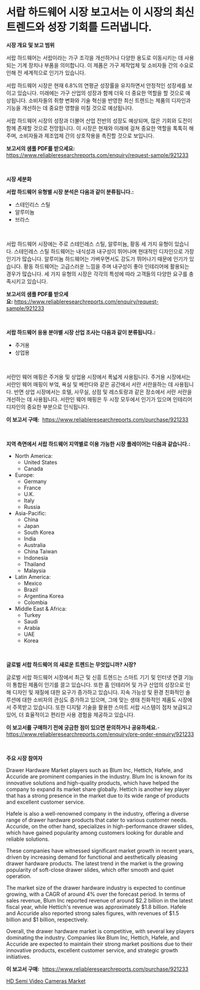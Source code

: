 <p><h1>서랍 하드웨어 시장 보고서는 이 시장의 최신 트렌드와 성장 기회를 드러냅니다.</h1></p><p><strong>시장 개요 및 보고 범위</strong></p>
<p><p>서랍 하드웨어는 서랍이라는 가구 조각을 개선하거나 다양한 용도로 이동시키는 데 사용되는 기계 장치나 부품을 의미합니다. 이 제품은 가구 제작업체 및 소비자들 간의 수요로 인해 전 세계적으로 인기가 있습니다.</p><p>서랍 하드웨어 시장은 현재 6.8%의 연평균 성장률을 유지하면서 안정적인 성장세를 보이고 있습니다. 미래에는 가구 산업의 성장과 함께 더욱 더 중요한 역할을 할 것으로 예상됩니다. 소비자들의 취향 변화와 기술 혁신을 반영한 최신 트렌드는 제품의 디자인과 기능을 개선하는 데 중요한 영향을 미칠 것으로 예상됩니다.</p><p>서랍 하드웨어 시장의 성장과 더불어 산업 전반의 성장도 예상되며, 많은 기회와 도전이 함께 존재할 것으로 전망됩니다. 이 시장은 현재와 미래에 걸쳐 중요한 역할을 톡톡히 해주며, 소비자들과 제조업체 간의 상호작용을 촉진할 것으로 보입니다.</p></p>
<p><strong>보고서의 샘플 PDF를 받으세요:</strong> <a href="https://www.reliableresearchreports.com/enquiry/request-sample/921233">https://www.reliableresearchreports.com/enquiry/request-sample/921233</a></p>
<p>&nbsp;</p>
<p><strong>시장 세분화</strong></p>
<p><strong>서랍 하드웨어 유형별 시장 분석은 다음과 같이 분류됩니다.:</strong></p>
<p><ul><li>스테인리스 스틸</li><li>알루미늄</li><li>브라스</li></ul></p>
<p>&nbsp;</p>
<p><p>서랍 하드웨어 시장에는 주로 스테인레스 스틸, 알루미늄, 황동 세 가지 유형이 있습니다. 스테인레스 스틸 하드웨어는 내식성과 내구성이 뛰어나며 현대적인 디자인으로 가장 인기가 많습니다. 알루미늄 하드웨어는 가벼우면서도 강도가 뛰어나기 때문에 인기가 있습니다. 황동 하드웨어는 고급스러운 느낌을 주며 내구성이 좋아 인테리어에 활용되는 경우가 많습니다. 세 가지 유형의 시장은 각각의 특성에 따라 고객들의 다양한 요구를 충족시키고 있습니다.</p></p>
<p><strong>보고서의 샘플 PDF를 받으세요:</strong>&nbsp;<a href="https://www.reliableresearchreports.com/enquiry/request-sample/921233">https://www.reliableresearchreports.com/enquiry/request-sample/921233</a></p>
<p>&nbsp;</p>
<p><strong> 서랍 하드웨어 응용 분야별 시장 산업 조사는 다음과 같이 분류됩니다.:</strong></p>
<p><ul><li>주거용</li><li>상업용</li></ul></p>
<p>&nbsp;</p>
<p><p>서란인 웨어 매핑은 주거용 및 상업용 시장에서 폭넓게 사용됩니다. 주거용 시장에서는 서란인 웨어 매핑이 부엌, 욕실 및 베란다와 같은 공간에서 서란 서란을하는 데 사용됩니다. 반면 상업 시장에서는 호텔, 사무실, 상점 및 레스토랑과 같은 장소에서 서란 서란을 개선하는 데 사용됩니다. 서란인 웨어 매핑은 두 시장 모두에서 인기가 있으며 인테리어 디자인의 중요한 부분으로 인식됩니다.</p></p>
<p><strong>이 보고서 구매:</strong>&nbsp; <a href="https://www.reliableresearchreports.com/purchase/921233">https://www.reliableresearchreports.com/purchase/921233</a></p>
<p>&nbsp;</p>
<p><strong>지역 측면에서 서랍 하드웨어 지역별로 이용 가능한 시장 플레이어는 다음과 같습니다.:</strong></p>
<p><ul>
    <li>
        North America:
        <ul>
            <li>United States</li>
            <li>Canada</li>
        </ul>
    </li>
    <li>
        Europe:
        <ul>
            <li>Germany</li>
            <li>France</li>
            <li>U.K.</li>
            <li>Italy</li>
            <li>Russia</li>
        </ul>
    </li>
    <li>
        Asia-Pacific:
        <ul>
            <li>China</li>
            <li>Japan</li>
            <li>South Korea</li>
            <li>India</li>
            <li>Australia</li>
            <li>China Taiwan</li>
            <li>Indonesia</li>
            <li>Thailand</li>
            <li>Malaysia</li>
        </ul>
    </li>
    <li>
        Latin America:
        <ul>
            <li>Mexico</li>
            <li>Brazil</li>
            <li>Argentina Korea</li>
            <li>Colombia</li>
        </ul>
    </li>
    <li>
        Middle East & Africa:
        <ul>
            <li>Turkey</li>
            <li>Saudi</li>
            <li>Arabia</li>
            <li>UAE</li>
            <li>Korea</li>
        </ul>
    </li>
    </ul></p>
<p>&nbsp;</p>
<p><strong>글로벌 서랍 하드웨어 의 새로운 트렌드는 무엇입니까? 시장?</strong></p>
<p><p>글로벌 서랍 하드웨어 시장에서 최근 및 신흥 트렌드는 스마트 기기 및 인터넷 연결 기능이 통합된 제품이 인기를 끌고 있습니다. 또한 홈 인테리어 및 가구 산업의 성장으로 인해 디자인 및 재질에 대한 요구가 증가하고 있습니다. 지속 가능성 및 환경 친화적인 솔루션에 대한 소비자의 관심도 증가하고 있으며, 그에 맞는 생태 친화적인 제품도 시장에서 주목받고 있습니다. 또한 디지털 기술을 활용한 스마트 서랍 시스템이 점차 보급되고 있어, 더 효율적이고 편리한 사용 경험을 제공하고 있습니다.</p></p>
<p><strong>이 보고서를 구매하기 전에 궁금한 점이 있으면 문의하거나 공유하세요.</strong>- <a href="https://www.reliableresearchreports.com/enquiry/pre-order-enquiry/921233">https://www.reliableresearchreports.com/enquiry/pre-order-enquiry/921233</a></p>
<p>&nbsp;</p>
<p><strong>주요 시장 참여자</strong></p>
<p><p>Drawer Hardware Market players such as Blum Inc, Hettich, Hafele, and Accuride are prominent companies in the industry. Blum Inc is known for its innovative solutions and high-quality products, which have helped the company to expand its market share globally. Hettich is another key player that has a strong presence in the market due to its wide range of products and excellent customer service.</p><p>Hafele is also a well-renowned company in the industry, offering a diverse range of drawer hardware products that cater to various customer needs. Accuride, on the other hand, specializes in high-performance drawer slides, which have gained popularity among customers looking for durable and reliable solutions.</p><p>These companies have witnessed significant market growth in recent years, driven by increasing demand for functional and aesthetically pleasing drawer hardware products. The latest trend in the market is the growing popularity of soft-close drawer slides, which offer smooth and quiet operation.</p><p>The market size of the drawer hardware industry is expected to continue growing, with a CAGR of around 4% over the forecast period. In terms of sales revenue, Blum Inc reported revenue of around $2.2 billion in the latest fiscal year, while Hettich's revenue was approximately $1.8 billion. Hafele and Accuride also reported strong sales figures, with revenues of $1.5 billion and $1 billion, respectively.</p><p>Overall, the drawer hardware market is competitive, with several key players dominating the industry. Companies like Blum Inc, Hettich, Hafele, and Accuride are expected to maintain their strong market positions due to their innovative products, excellent customer service, and strategic growth initiatives.</p></p>
<p><strong>이 보고서 구매:</strong>&nbsp;&nbsp;<a href="https://www.reliableresearchreports.com/purchase/921233">https://www.reliableresearchreports.com/purchase/921233</a></p>
<p><p><a href="https://github.com/Sarissaschmalingtr6fz2739/Market-Research-Report-List-1/blob/main/hd-semi-video-cameras-market.md">HD Semi Video Cameras Market</a></p></p>

